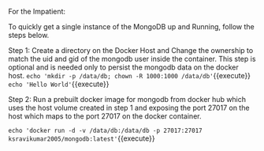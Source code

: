 For the Impatient:

To quickly get a single instance of the MongoDB up and Running, follow the steps below.

Step 1: Create a directory on the Docker Host and Change the ownership to match the uid and gid of the mongodb user inside the container. This step is optional and is needed only to persist the mongodb data on the docker host.
`echo 'mkdir -p /data/db; chown -R 1000:1000 /data/db'`{{execute}}
`echo 'Hello World'`{{execute}}

Step 2: Run a prebuilt docker image for mongodb from docker hub which uses the host volume created in step 1 and exposing the port 27017 on the host which maps to the port 27017 on the docker container.


`echo 'docker run -d -v /data/db:/data/db -p 27017:27017 ksravikumar2005/mongodb:latest'`{{execute}}

